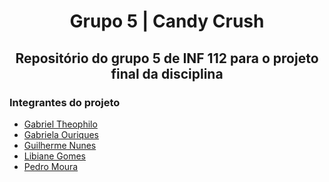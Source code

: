 <h1 align="center">
  Grupo 5 | Candy Crush
</h1>
<h2 align="center">
  Repositório do grupo 5 de INF 112 para o projeto final da disciplina
</h2>

<h3> Integrantes do projeto </h3>
<ul>
  <li><a href="https://github.com/GabrielTheophilo">Gabriel Theophilo</a></li>
  <li><a href="https://github.com/Gabrielaogd">Gabriela Ouriques</a></li>
  <li><a href="https://github.com/guinlops">Guilherme Nunes</a></li>
  <li><a href="https://github.com/Libianegomes">Libiane Gomes</a></li>
  <li><a href="https://github.com/pedroohm">Pedro Moura</a></li>
</ul>
